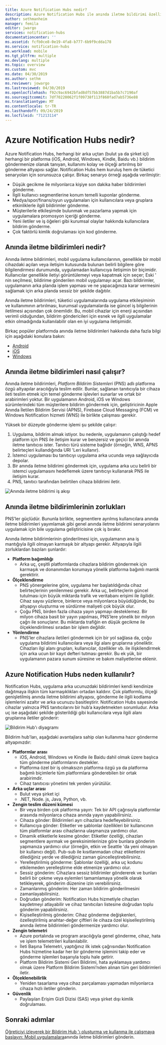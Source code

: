 ```yaml
---
title: Azure Notification Hubs nedir?
description: Azure Notification Hubs ile anında iletme bildirimi özellikleri eklemeyi öğrenin.
author: sethmanheim
manager: femila
editor: jwargo
services: notification-hubs
documentationcenter: ''
ms.assetid: fcfb0ce8-0e19-4fa8-b777-6b9f9cdda178
ms.service: notification-hubs
ms.workload: mobile
ms.tgt_pltfrm: multiple
ms.devlang: multiple
ms.topic: overview
ms.custom: mvc
ms.date: 04/30/2019
ms.author: sethm
ms.reviewer: jowargo
ms.lastreviewed: 04/30/2019
ms.openlocfilehash: f92c9ac6942bfad8df57bb3887d1ba5b7c7190af
ms.sourcegitcommit: 7df70220062f1f09738f113f860fad7ab5736e88
ms.translationtype: MT
ms.contentlocale: tr-TR
ms.lasthandoff: 09/24/2019
ms.locfileid: "71213114"
---
```

# <a name="what-is-azure-notification-hubs"></a>Azure Notification Hubs nedir?

Azure Notification Hubs, herhangi bir arka uçtan (bulut ya da şirket içi) herhangi bir platforma (iOS, Android, Windows, Kindle, Baidu vb.) bildirim göndermenize olanak tanıyan, kullanımı kolay ve ölçeği artırılmış bir gönderme altyapısı sağlar. Notification Hubs hem kuruluş hem de tüketici senaryoları için sorunsuzca çalışır. Birkaç senaryo örneği aşağıda verilmiştir:

- Düşük gecikme ile milyonlarca kişiye son dakika haber bildirimleri gönderme.
- İlgili kullanıcı segmentlerine konum temelli kuponlar gönderme.
- Medya/spor/finans/oyun uygulamaları için kullanıcılara veya gruplara etkinliklerle ilgili bildirimler gönderme.
- Müşterilerle etkileşimde bulunmak ve pazarlama yapmak için uygulamalara promosyon içeriği gönderme.
- Yeni iletiler ve iş öğeleri gibi kurumsal olaylar hakkında kullanıcılara bildirim gönderme.
- Çok faktörlü kimlik doğrulaması için kod gönderme.

## <a name="what-are-push-notifications"></a>Anında iletme bildirimleri nedir?

Anında iletme bildirimleri, mobil uygulama kullanıcılarının, genellikle bir mobil cihazdaki açılan veya iletişim kutusunda bulunan belirli bilgilere göre bilgilendirmesi durumunda, uygulamadan kullanıcıya iletişimin bir biçimidir. Kullanıcılar genellikle iletiyi görüntülemeyi veya kapatmak için seçer; Eski ' nin seçilmesi, bildirime gönderilen mobil uygulamayı açar. Bazı bildirimler, uygulamanın arka planda işlem yapması ve ne yapacağınıza karar vermesini sağlamak için arka planda sessiz bir şekilde dağıtılır.

Anında iletme bildirimleri, tüketici uygulamalarında uygulama etkileşiminin ve kullanımının artırılması, kurumsal uygulamalarda ise güncel iş bilgilerinin iletilmesi açısından çok önemlidir. Bu, mobil cihazlar için enerji açısından verimli olduğundan, bildirim göndericileri için esnek ve ilgili uygulamalar etkin olmadığında kullanılabilir olan en iyi uygulama iletişimidir.

Birkaç popüler platformda anında iletme bildirimleri hakkında daha fazla bilgi için aşağıdaki konulara bakın:

- [Android](https://developer.android.com/guide/topics/ui/notifiers/notifications.html)
- [iOS](https://developer.apple.com/notifications/)
- [Windows](https://msdn.microsoft.com/library/windows/apps/hh779725.aspx)

## <a name="how-push-notifications-work"></a>Anında iletme bildirimleri nasıl çalışır?

Anında iletme bildirimleri, *Platform Bildirim Sistemleri* (PNS) adlı platforma özgü altyapılar aracılığıyla teslim edilir. Bunlar, sağlanan tanıtıcıyla bir cihaza ileti teslim etmek için temel gönderme işlevleri sunarlar ve ortak bir arabirimleri yoktur. Bir uygulamanın Android, iOS ve Windows sürümlerindeki tüm müşterilere bildirim göndermek için, geliştiricinin Apple Anında İletilen Bildirim Servisi (APNS), Firebase Cloud Messaging (FCM) ve Windows Notification hizmeti (WNS) ile birlikte çalışması gerekir.

Yüksek bir düzeyde gönderme işlemi şu şekilde çalışır:

1. Uygulama, bildirim almak istiyor. bu nedenle, uygulamanın çalıştığı hedef platform için PNS ile iletişim kurar ve benzersiz ve geçici bir anında iletme tanıtıcısı ister. Tanıtıcı türü sisteme bağlıdır (örneğin, WNS, APNS belirteçleri kullandığında URI 'Leri kullanır).
2. İstemci uygulaması bu tanıtıcıyı uygulama arka ucunda veya sağlayıcıda depolar.
3. Bir anında iletme bildirimi göndermek için, uygulama arka ucu belirli bir istemci uygulamasını hedeflemek üzere tanıtıcıyı kullanarak PNS ile iletişim kurar.
4. PNS, tanıtıcı tarafından belirtilen cihaza bildirimi iletir.

![Anında iletme bildirimi iş akışı](./media/notification-hubs-overview/registration-diagram.png)

## <a name="the-challenges-of-push-notifications"></a>Anında iletme bildirimlerinin zorlukları

PNS’ler güçlüdür. Bununla birlikte, segmentlere ayrılmış kullanıcılara anında iletme bildirimleri yayımlamak gibi genel anında iletme bildirimi senaryolarını uygulamak için bile uygulama geliştiricisine çok iş bırakır.

Anında iletme bildirimlerinin gönderilmesi için, uygulamanın ana iş mantığıyla ilgili olmayan karmaşık bir altyapı gerekir. Altyapıyla ilgili zorluklardan bazıları şunlardır:

- **Platform bağımlılığı**
  - Arka uç, çeşitli platformlarda cihazlara bildirim göndermek için karmaşık ve donanımdan korumaya yönelik platforma bağımlı mantık gerektirir.
- **Ölçeklendirme**
  - PNS yönergelerine göre, uygulama her başlatıldığında cihaz belirteçlerinin yenilenmesi gerekir. Arka uç, belirteçlerin güncel tutulması için büyük miktarda trafik ve veritabanı erişimi ile ilgilidir. Cihaz sayısı yüzlerce, binlerce veya milyonlarca büyüdüğünde, bu altyapıyı oluşturma ve sürdürme maliyeti çok büyük olur.
  - Çoğu PNS, birden fazla cihaza yayın yapmayı desteklemez. Bir milyon cihaza basit bir yayın yapılması, PNS’lere yönelik bir milyon çağrı ile sonuçlanır. Bu miktarda trafiğin en düşük gecikme ile ölçeklendirilmesi sıradan bir işlem değildir.
- **Yönlendirme**
  - PNS’ler cihazlara iletileri göndermek için bir yol sağlasa da, çoğu uygulama bildirimi kullanıcılara veya ilgi alanı gruplarına yöneliktir. Cihazları ilgi alanı grupları, kullanıcılar, özellikler vb. ile ilişkilendirmek için arka ucun bir kayıt defteri tutması gerekir. Bu ek yük, bir uygulamanın pazara sunum süresine ve bakım maliyetlerine eklenir.

## <a name="why-use-azure-notification-hubs"></a>Azure Notification Hubs neden kullanılır?

Notification Hubs, uygulama arka ucunuzdaki bildirimleri kendi kendinize dağıtmaya ilişkin tüm karmaşıklıkları ortadan kaldırır. Çok platformlu, ölçeği genişletilmiş anında iletme bildirimi altyapısı, gönderme ile ilgili kodlama işlemlerini azaltır ve arka ucunuzu basitleştirir. Notification Hubs sayesinde cihazlar yalnızca PNS tanıtıcılarını bir hub’a kaydetmekten sorumludur. Arka uç ise aşağıdaki şekilde gösterildiği gibi kullanıcılara veya ilgili alanı gruplarına iletiler gönderir:

![Bildirim Hub'ı diyagramı](./media/notification-hubs-overview/notification-hub-diagram.png)

Bildirim hub'ları, aşağıdaki avantajlara sahip olan kullanıma hazır gönderme altyapınızdır:

- **Platformlar arası**
  - iOS, Android, Windows ve Kindle ile Baidu dahil olmak üzere başlıca tüm gönderme platformlarını destekler.
  - Platforma özel bir iş olmaksızın platforma özgü ya da platforma bağımlı biçimlerle tüm platformlara gönderebilen bir ortak arabirimdir.
  - Cihaz tanıtıcısı yönetimi tek yerden yürütülür.
- **Arka uçlar arası**
  - Bulut veya şirket içi
  - .NET, Node. js, Java, Python, vb.
- **Zengin teslim düzeni kümesi**
  - Bir veya birden çok platforma yayın: Tek bir API çağrısıyla platformlar arasında milyonlarca cihaza anında yayın yapabilirsiniz.
  - Cihaza gönder: Bildirimleri ayrı cihazlara hedefleyebilirsiniz.
  - Kullanıcıya gönder: Etiketler ve şablonlar özellikleri bir kullanıcının tüm platformlar arası cihazlarına ulaşmanıza yardımcı olur.
  - Dinamik etiketlerle kesime gönder: Etiketler özelliği, cihazları segmentlere ayırmak ve gereksinimlerinize göre bunlara gönderim yapmanıza yardımcı olur (örneğin, etkin ve Seattle 'da yeni olmayan bir kullanıcı değil). Pub-sub ile kısıtlanmadan cihaz etiketlerini dilediğiniz yerde ve dilediğiniz zaman güncelleştirebilirsiniz.
  - Yerelleştirilmiş gönderme: Şablonlar özelliği, arka uç kodunu etkilemeden yerelleştirme elde etmenize yardımcı olur.
  - Sessiz gönderim: Cihazlara sessiz bildirimler göndererek ve bunları belirli bir çekme veya eylemleri tamamlamaya yönelik olarak tetikleyerek, gönderim düzenine izin verebilirsiniz.
  - Zamanlanmış gönderim: Her zaman bildirim gönderilmesini zamanlayabilirsiniz.
  - Doğrudan gönderim: Notification Hubs hizmetiyle cihazları kaydetmeyi atlayabilir ve cihaz tanıtıcıları listesine doğrudan toplu gönderim yapabilirsiniz.
  - Kişiselleştirilmiş gönderim: Cihaz gönderme değişkenleri, özelleştirilmiş anahtar-değer çiftleri ile cihaza özel kişiselleştirilmiş anında iletme bildirimleri göndermenize yardımcı olur.
- **Zengin telemetri**
  - Azure portalında ve program aracılığıyla genel gönderme, cihaz, hata ve işlem telemetrileri kullanılabilir.
  - İleti Başına Telemetri, yaptığınız ilk istek çağrısından Notification Hubs hizmetine kadar her bir gönderme işlemini takip eder ve gönderme işlemleri başarıyla toplu hale getirir.
  - Platform Bildirim Sistemi Geri Bildirimi, hata ayıklamaya yardımcı olmak üzere Platform Bildirim Sistemi’nden alınan tüm geri bildirimleri iletir.
- **Ölçeklenebilirlik**
  - Yeniden tasarlama veya cihaz parçalaması yapmadan milyonlarca cihaza hızlı iletiler gönderin.
- **Güvenlik**
  - Paylaşılan Erişim Gizli Dizisi (SAS) veya şirket dışı kimlik doğrulaması.

## <a name="next-steps"></a>Sonraki adımlar

[Öğreticiyi izleyerek bir Bildirim Hub 'ı oluşturma ve kullanma ile çalışmaya başlayın: Mobil uygulamalara](notification-hubs-android-push-notification-google-fcm-get-started.md)anında iletme bildirimleri gönderin.

[0]: ./media/notification-hubs-overview/registration-diagram.png
[1]: ./media/notification-hubs-overview/notification-hub-diagram.png

[How customers are using Notification Hubs]: https://azure.microsoft.com/services/notification-hubs
[Notification Hubs tutorials and guides]: https://azure.microsoft.com/documentation/services/notification-hubs
[iOS]: https://azure.microsoft.com/documentation/articles/notification-hubs-ios-get-started
[Android]: https://azure.microsoft.com/documentation/articles/notification-hubs-android-get-started
[Windows Universal]: https://azure.microsoft.com/documentation/articles/notification-hubs-windows-store-dotnet-get-started
[Windows Phone]: https://azure.microsoft.com/documentation/articles/notification-hubs-windows-phone-get-started
[Kindle]: https://azure.microsoft.com/documentation/articles/notification-hubs-kindle-get-started
[Xamarin.iOS]: https://azure.microsoft.com/documentation/articles/partner-xamarin-notification-hubs-ios-get-started
[Xamarin.Android]: https://azure.microsoft.com/documentation/articles/partner-xamarin-notification-hubs-android-get-started
[Microsoft.WindowsAzure.Messaging.NotificationHub]: https://msdn.microsoft.com/library/microsoft.windowsazure.messaging.notificationhub.aspx
[Microsoft.ServiceBus.Notifications]: https://msdn.microsoft.com/library/microsoft.servicebus.notifications.aspx
[App Service Mobile Apps]: https://azure.microsoft.com/documentation/articles/app-service-mobile-value-prop/
[templates]: notification-hubs-templates-cross-platform-push-messages.md
[Azure portal]: https://portal.azure.com
[tags]: (https://msdn.microsoft.com/library/azure/dn530749.aspx)
